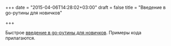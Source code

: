 +++
date = "2015-04-06T14:28:02+03:00"
draft = false
title = "Введение в go-рутины для новичков"

+++

<p>Быстрое <a href="http://nilpath.se/working-with-goroutines/">введение в go-рутины для новичков</a>. Примеры кода прилагаются.</p>

